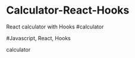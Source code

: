 # Calculator-React-Hooks
React calculator with Hooks #calculator

#Javascript, React, Hooks

calculator

